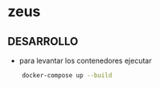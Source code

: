 # zeus

## DESARROLLO

- para levantar los contenedores ejecutar

```bash
    docker-compose up --build
```
